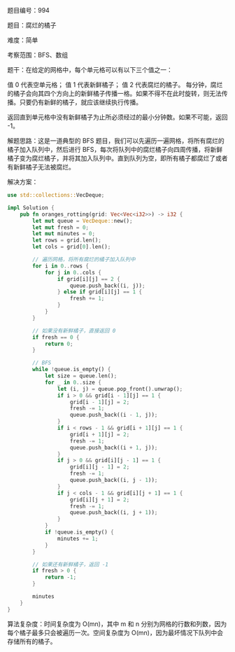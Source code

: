 题目编号：994

题目：腐烂的橘子

难度：简单

考察范围：BFS、数组

题干：在给定的网格中，每个单元格可以有以下三个值之一：

值 0 代表空单元格；
值 1 代表新鲜橘子；
值 2 代表腐烂的橘子。
每分钟，腐烂的橘子会向其四个方向上的新鲜橘子传播一格。如果不得不在此时旋转，则无法传播。只要仍有新鲜的橘子，就应该继续执行传播。

返回直到单元格中没有新鲜橘子为止所必须经过的最小分钟数。如果不可能，返回 -1。

解题思路：这是一道典型的 BFS 题目，我们可以先遍历一遍网格，将所有腐烂的橘子加入队列中，然后进行 BFS，每次将队列中的腐烂橘子向四周传播，将新鲜橘子变为腐烂橘子，并将其加入队列中。直到队列为空，即所有橘子都腐烂了或者有新鲜橘子无法被腐烂。

解决方案：

```rust
use std::collections::VecDeque;

impl Solution {
    pub fn oranges_rotting(grid: Vec<Vec<i32>>) -> i32 {
        let mut queue = VecDeque::new();
        let mut fresh = 0;
        let mut minutes = 0;
        let rows = grid.len();
        let cols = grid[0].len();

        // 遍历网格，将所有腐烂的橘子加入队列中
        for i in 0..rows {
            for j in 0..cols {
                if grid[i][j] == 2 {
                    queue.push_back((i, j));
                } else if grid[i][j] == 1 {
                    fresh += 1;
                }
            }
        }

        // 如果没有新鲜橘子，直接返回 0
        if fresh == 0 {
            return 0;
        }

        // BFS
        while !queue.is_empty() {
            let size = queue.len();
            for _ in 0..size {
                let (i, j) = queue.pop_front().unwrap();
                if i > 0 && grid[i - 1][j] == 1 {
                    grid[i - 1][j] = 2;
                    fresh -= 1;
                    queue.push_back((i - 1, j));
                }
                if i < rows - 1 && grid[i + 1][j] == 1 {
                    grid[i + 1][j] = 2;
                    fresh -= 1;
                    queue.push_back((i + 1, j));
                }
                if j > 0 && grid[i][j - 1] == 1 {
                    grid[i][j - 1] = 2;
                    fresh -= 1;
                    queue.push_back((i, j - 1));
                }
                if j < cols - 1 && grid[i][j + 1] == 1 {
                    grid[i][j + 1] = 2;
                    fresh -= 1;
                    queue.push_back((i, j + 1));
                }
            }
            if !queue.is_empty() {
                minutes += 1;
            }
        }

        // 如果还有新鲜橘子，返回 -1
        if fresh > 0 {
            return -1;
        }

        minutes
    }
}
```

算法复杂度：时间复杂度为 O(mn)，其中 m 和 n 分别为网格的行数和列数，因为每个橘子最多只会被遍历一次。空间复杂度为 O(mn)，因为最坏情况下队列中会存储所有的橘子。
